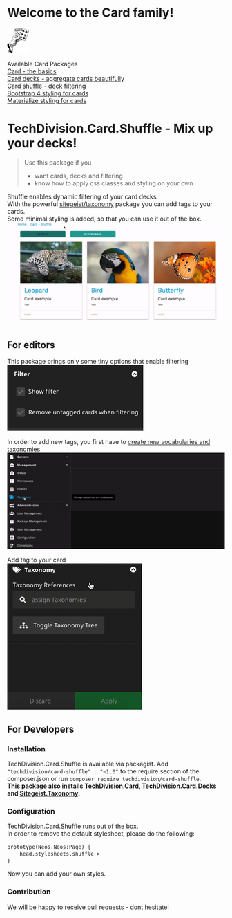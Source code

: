# Welcome to the Card family!
<img width="50" src="https://github.com/techdivision/card-documentation-assets/raw/master/assets/Logo.png" alt="" />

Available Card Packages  
[Card - the basics](https://github.com/techdivision/card)  
[Card decks - aggregate cards beautifully](https://github.com/techdivision/card-decks)      
[Card shuffle - deck filtering](https://github.com/techdivision/card-shuffle)      
[Bootstrap 4 styling for cards](https://github.com/techdivision/card-bootstrap4)        
[Materialize styling for cards](https://github.com/techdivision/card-materialize)  

# TechDivision.Card.Shuffle - Mix up your decks!
> Use this package if you
> - want cards, decks and filtering 
> - know how to apply css classes and styling on your own  

Shuffle enables dynamic filtering of your card decks.  
With the powerful [sitegeist/taxonomy](https://github.com/sitegeist/Sitegeist.Taxonomy) package you can add tags to your cards.  
Some minimal styling is added, so that you can use it out of the box.  
![Filtering](https://github.com/techdivision/card-documentation-assets/raw/master/assets/card-shuffle/shuffle.gif)


## For editors
This package brings only some tiny options that enable filtering  
![Filtering](https://github.com/techdivision/card-documentation-assets/raw/master/assets/card-shuffle/enableFiltering.png)

In order to add new tags, you first have to [create new vocabularies and taxonomies](https://github.com/sitegeist/Sitegeist.Taxonomy)  
![Create new tags](https://github.com/techdivision/card-documentation-assets/raw/master/assets/card-shuffle/taxonomy.gif)

Add tag to your card  
![Add new tags](https://github.com/techdivision/card-documentation-assets/raw/master/assets/card-shuffle/addTaxonomies.gif)  

## For Developers

### Installation

TechDivision.Card.Shuffle is available via packagist. Add `"techdivision/card-shuffle" : "~1.0"` to the require section of the composer.json
or run `composer require techdivision/card-shuffle`.  
**This package also installs [TechDivision.Card](https://github.com/techdivision/card), [TechDivision.Card.Decks](https://github.com/techdivision/card-decks) and [Sitegeist.Taxonomy](https://github.com/sitegeist/Sitegeist.Taxonomy).**

### Configuration
TechDivision.Card.Shuffle runs out of the box.  
In order to remove the default stylesheet, please do the following:  

```
prototype(Neos.Neos:Page) {
    head.stylesheets.shuffle >
}

```

Now you can add your own styles.

### Contribution
We will be happy to receive pull requests - dont hesitate!
